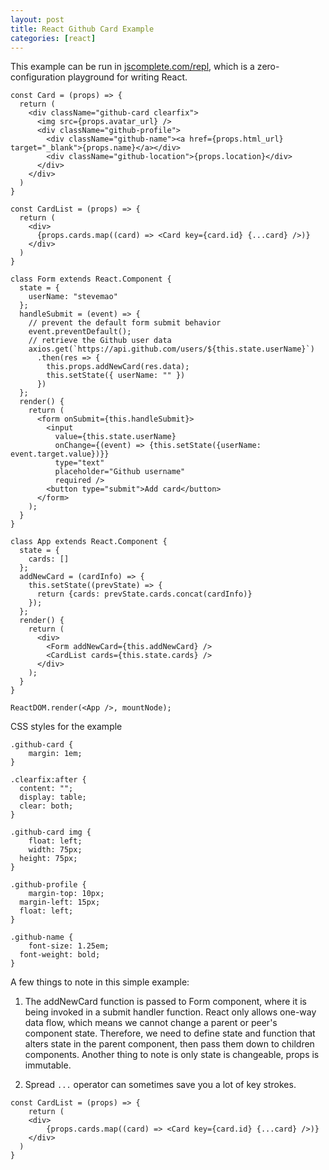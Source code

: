```yaml
---
layout: post
title: React Github Card Example
categories: [react]
---
```


This example can be run in [jscomplete.com/repl](https://jscomplete.com/repl), which is a zero-configuration playground for writing React.

```
const Card = (props) => {
  return (
    <div className="github-card clearfix">
      <img src={props.avatar_url} />
      <div className="github-profile">
        <div className="github-name"><a href={props.html_url} target="_blank">{props.name}</a></div>
        <div className="github-location">{props.location}</div>
      </div>
    </div>
  )
}

const CardList = (props) => {
  return (
    <div>
      {props.cards.map((card) => <Card key={card.id} {...card} />)}
    </div>
  )
}

class Form extends React.Component {
  state = { 
    userName: "stevemao"
  };
  handleSubmit = (event) => {
    // prevent the default form submit behavior
    event.preventDefault();
    // retrieve the Github user data
    axios.get(`https://api.github.com/users/${this.state.userName}`)
      .then(res => {
        this.props.addNewCard(res.data);
        this.setState({ userName: "" })
      })
  };
  render() {
    return (
      <form onSubmit={this.handleSubmit}>
        <input 
          value={this.state.userName}
          onChange={(event) => {this.setState({userName: event.target.value})}}
          type="text"
          placeholder="Github username"
          required />
        <button type="submit">Add card</button>
      </form>
    );
  }
}

class App extends React.Component {
  state = {
    cards: []
  };
  addNewCard = (cardInfo) => {
    this.setState((prevState) => {
      return {cards: prevState.cards.concat(cardInfo)}
    });
  };
  render() {
    return (
      <div>
        <Form addNewCard={this.addNewCard} />
        <CardList cards={this.state.cards} />
      </div>
    );
  }
}

ReactDOM.render(<App />, mountNode);
```
CSS styles for the example
```
.github-card {
	margin: 1em;
}

.clearfix:after {
  content: "";
  display: table;
  clear: both;
}

.github-card img {
	float: left;
	width: 75px;
  height: 75px;
}

.github-profile {
	margin-top: 10px;
  margin-left: 15px;
  float: left;
}

.github-name {
	font-size: 1.25em;
  font-weight: bold;
}
```
A few things to note in this simple example:

1. The addNewCard function is passed to Form component, where it is being invoked in a submit handler function. React only allows one-way data flow, which means we cannot change a parent or peer's component state. Therefore, we need to define state and function that alters state in the parent component, then pass them down to children components. Another thing to note is only state is changeable, props is immutable.

2. Spread `...` operator can sometimes save you a lot of key strokes.
```
const CardList = (props) => {
	return (
  	<div>
    	{props.cards.map((card) => <Card key={card.id} {...card} />)}
    </div>
  )
}
```